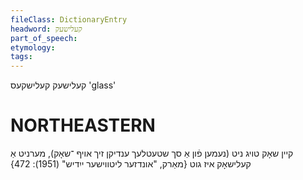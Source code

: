 ```yaml
---
fileClass: DictionaryEntry
headword: קעלישעק
part_of_speech: 
etymology: 
tags: 
---
```

קעלישעק
קעלישקעס
'glass'

NORTHEASTERN
==============

קיין שאָק טויג ניט (נעמען פֿון אַ סך שטעטלעך ענדיקן זיך אויף ־שאָק), מערניט אַ קעלישאָק איז גוט
{מאַרק, "אונדזער ליטווישער ייִדיש" (1951): 472}
